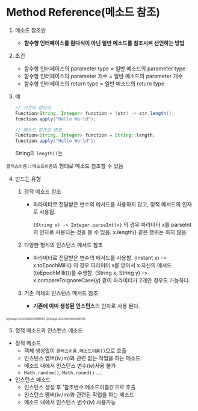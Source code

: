 # Method Reference(메소드 참조)

1. 메소드 참조란

   - **함수형 인터페이스를 람다식이 아닌 일반 메소드를 참조시켜 선언하는 방법**

2. 조건

   - 함수형 인터페이스의 parameter type = 일반 메소드의 parameter type
   - 함수형 인터페이스의 parameter 개수 = 일반 메소드의 parameter 개수
   - 함수형 인터페이스의 return type = 일반 메소드의 return type

3. 예

   ```java
   // 기존의 람다식
   Function<String, Integer> function = (str) -> str.length();
   function.apply("Hello World");
   
   // 메소드 참조로 변경
   Function<String, Integer> function = String::length;
   function.apply("Hello World");
   
   ```

   String의 `length()`는 

`클래스이름::메소드이름`의 형태로 메소드 참조할 수 있음





4. 만드는 유형

   1. 정적 메소드 참조

      - 파라미터로 전달받은 변수의 메서드를 사용하지 않고, 정적 메서드의 인자로 사용됨. 

        `(String x) -> Integer.parseInt(x)` 의 경우 파라미터 x를 parseInt의 인자로 사용되는 것을 볼 수 있음. x.length() 같은 행위는 하지 않음.

        

   2. 다양한 형식의 인스턴스 메서드 참조

      - 파라미터로 전달받은 변수의 메서드를 사용함. (Instant x) -> x.toEpochMilli() 의 경우 파라미터 x를 받아서 x 자신의 메서드 (toEpochMilli())를 수행함. (String x, String y) -> x.compareToIgnoreCase(y) 같이 파라미터가 2개인 경우도 가능하다.

      

   3. 기존 객체의 인스턴스 메서드 참조

      - **기존에 이미 생성된 인스턴스**의 인자로 사용 된다.

<img src="img/메소드참조/image-20220829010356893.png" alt="image-20220829010356893" style="zoom:50%;" />

<img src="img/메소드참조/image-20220829010306798.png" alt="image-20220829010306798" style="zoom:50%;" />



5. 정적 메소드와 인스턴스 메소드

- 정적 메소드
  - 객체 생성없이 `클래스이름.메소드이름()`으로 호출
  - 인스턴스 멤버(iv,im)와 관련 없는 작업을 하는 메소드
  - 메소드 내에서 인스턴스 변수(iv)사용 불가 
  - `Math.random()`, `Math.round()` ....
- 인스턴스 메소드
  - 인스턴스 생성 후 '참조변수.메소드이름()'으로 호출
  - 인스턴스 멤버(iv,im)와 관련된 작업을 하는 메소드
  - 메소드 내에서 인스턴스 변수(iv) 사용가능